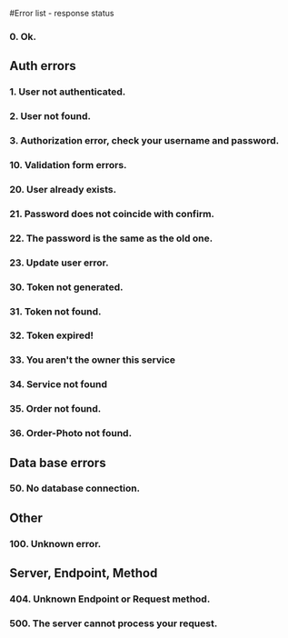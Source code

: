 #Error list - response status

### 0. Ok.

## Auth errors

### 1. User not authenticated.

### 2. User not found.

### 3. Authorization error, check your username and password.



### 10. Validation form errors.

### 20. User already exists.

### 21. Password does not coincide with confirm.

### 22. The password is the same as the old one.

### 23. Update user error.

### 30. Token not generated.

### 31. Token not found.

### 32. Token expired!

### 33. You aren't the owner this service

### 34. Service not found

### 35. Order not found.

### 36. Order-Photo not found.

## Data base errors

### 50. No database connection.

## Other

### 100. Unknown error.

## Server, Endpoint, Method

### 404. Unknown Endpoint or Request method.

### 500. The server cannot process your request.

